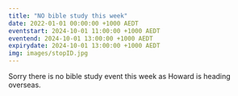 ```yaml
---
title: "NO bible study this week"
date: 2022-01-01 00:00:00 +1000 AEDT
eventstart: 2024-10-01 11:00:00 +1000 AEDT
eventend: 2024-10-01 13:00:00 +1000 AEDT
expirydate: 2024-10-01 13:00:00 +1000 AEDT
img: images/stopID.jpg
---
```


Sorry there is no bible study event this week as Howard is heading overseas.